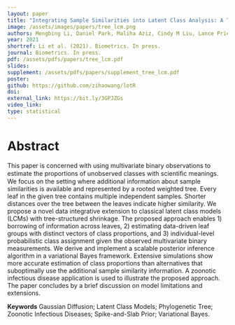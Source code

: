 ```yaml
---
layout: paper
title: "Integrating Sample Similarities into Latent Class Analysis: A Tree-Structured Shrinkage Approach"
image: /assets/images/papers/tree_lcm.png
authors: Mengbing Li, Daniel Park, Maliha Aziz, Cindy M Liu, Lance Price, zihao wang
year: 2021
shortref: Li et al. (2021). Biometrics. In press.
journal: Biometrics. In press.
pdf: /assets/pdfs/papers/tree_lcm.pdf
slides: 
supplement: /assets/pdfs/papers/supplement_tree_lcm.pdf  
poster: 
github: https://github.com/zihaowang/lotR
doi: 
external_link: https://bit.ly/3GPJZGs
video_link: 
type: statistical
---
```


# Abstract

This paper is concerned with using multivariate binary observations to estimate the proportions of unobserved classes with scientiﬁc meanings. We focus on the setting where additional information about sample similarities is available and represented by a rooted weighted tree. Every leaf in the given tree contains multiple independent samples. Shorter distances over the tree between the leaves indicate higher similarity. We propose a novel data integrative extension to classical latent class models (LCMs) with tree-structured shrinkage. The proposed approach enables 1) borrowing of information across leaves, 2) estimating data-driven leaf groups with distinct vectors of class proportions, and 3) individual-level probabilistic class assignment given the observed multivariate binary measurements. We derive and implement a scalable posterior inference algorithm in a variational Bayes framework. Extensive simulations show more accurate estimation of class proportions than alternatives that suboptimally use the additional sample similarity information. A zoonotic infectious disease application is used to illustrate the proposed approach. The paper concludes by a brief discussion on model limitations and extensions.

**Keywords** Gaussian Diffusion; Latent Class Models; Phylogenetic Tree; Zoonotic Infectious Diseases; Spike-and-Slab Prior; Variational Bayes.